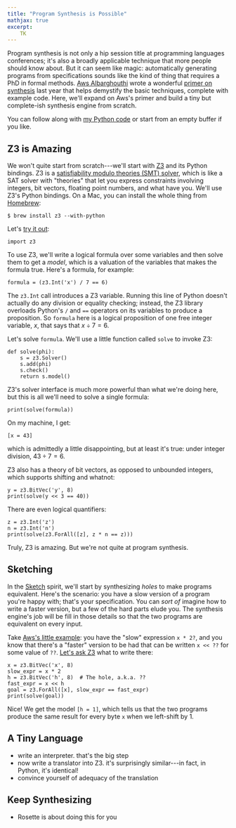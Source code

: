 ```yaml
---
title: "Program Synthesis is Possible"
mathjax: true
excerpt:
    TK
---
```


Program synthesis is not only a hip session title at programming languages conferences; it's also a broadly applicable technique that more people should know about.
But it can seem like magic: automatically generating programs from specifications sounds like the kind of thing that requires a PhD in formal methods.
[Aws Albarghouthi][aws] wrote a wonderful [primer on synthesis][primer] last year that helps demystify the basic techniques, complete with example code.
Here, we'll expand on Aws's primer and build a tiny but complete-ish synthesis engine from scratch.

You can follow along with [my Python code][minisynth] or start from an empty buffer if you like.

[minisynth]: https://github.com/sampsyo/minisynth
[primer]: http://barghouthi.github.io/2017/04/24/synthesis-primer/
[aws]: http://www.cs.wisc.edu/~aws


## Z3 is Amazing

We won't quite start from scratch---we'll start with [Z3][] and its Python bindings.
Z3 is a [satisfiability modulo theories (SMT) solver][smt], which is like a SAT solver with "theories" that let you express constraints involving integers, bit vectors, floating point numbers, and what have you.
We'll use Z3's Python bindings.
On a Mac, you can install the whole thing from [Homebrew][]:

    $ brew install z3 --with-python

Let's [try it out][ex0]:

    import z3

To use Z3, we'll write a logical formula over some variables and then solve them to get a *model*, which is a valuation of the variables that makes the formula true.
Here's a formula, for example:

    formula = (z3.Int('x') / 7 == 6)

The `z3.Int` call introduces a Z3 variable.
Running this line of Python doesn't actually do any division or equality checking; instead, the Z3 library overloads Python's `/` and `==` operators on its variables to produce a proposition.
So `formula` here is a logical proposition of one free integer variable, $x$, that says that $x \div 7 = 6$.

Let's solve `formula`.
We'll use a little function called `solve` to invoke Z3:

    def solve(phi):
        s = z3.Solver()
        s.add(phi)
        s.check()
        return s.model()

Z3's solver interface is much more powerful than what we're doing here, but this is all we'll need to solve a single formula:

    print(solve(formula))

On my machine, I get:

    [x = 43]

which is admittedly a little disappointing, but at least it's true: under integer division, $43 \div 7 = 6$.

[ex0]: https://github.com/sampsyo/minisynth/blob/master/ex0.py
[smt]: https://en.wikipedia.org/wiki/Satisfiability_modulo_theories
[homebrew]: https://brew.sh
[z3]: https://github.com/Z3Prover/z3

Z3 also has a theory of bit vectors, as opposed to unbounded integers, which supports shifting and whatnot:

    y = z3.BitVec('y', 8)
    print(solve(y << 3 == 40))

There are even logical quantifiers:

    z = z3.Int('z')
    n = z3.Int('n')
    print(solve(z3.ForAll([z], z * n == z)))

Truly, Z3 is amazing.
But we're not quite at program synthesis.


## Sketching

In the [Sketch][] spirit, we'll start by synthesizing *holes* to make programs equivalent.
Here's the scenario: you have a slow version of a program you're happy with; that's your specification.
You can *sort of* imagine how to write a faster version, but a few of the hard parts elude you.
The synthesis engine's job will be fill in those details so that the two programs are equivalent on every input.

Take [Aws's little example][primer]:
you have the "slow" expression `x * 2?`, and you know that there's a "faster" version to be had that can be written `x << ??` for some value of `??`.
[Let's ask Z3][ex1] what to write there:

    x = z3.BitVec('x', 8)
    slow_expr = x * 2
    h = z3.BitVec('h', 8)  # The hole, a.k.a. ??
    fast_expr = x << h
    goal = z3.ForAll([x], slow_expr == fast_expr)
    print(solve(goal))

Nice! We get the model `[h = 1]`, which tells us that the two programs produce the same result for every byte `x` when we left-shift by 1.

[sketch]: https://people.csail.mit.edu/asolar/papers/thesis.pdf
[ex1]: https://github.com/sampsyo/minisynth/blob/master/ex1.py


## A Tiny Language

[lark]: https://github.com/lark-parser/lark

- write an interpreter. that's the big step
- now write a translator into Z3. it's surprisingly similar---in fact, in Python, it's identical!
- convince yourself of adequacy of the translation


## Keep Synthesizing

- Rosette is about doing this for you
